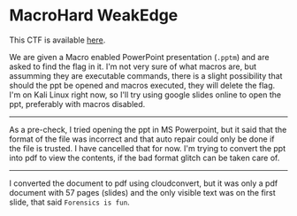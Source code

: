 # MacroHard WeakEdge

This CTF is available [here](https://play.picoctf.org/practice/challenge/130?category=4&page=1&solved=1).

We are given a Macro enabled PowerPoint presentation (`.pptm`) and are asked to find the flag in it. I'm not very sure of what macros are, but assumming they are executable commands, there is a slight possibility that should the ppt be opened and macros executed, they will delete the flag. I'm on Kali Linux right now, so I'll try using google slides online to open the ppt, preferably with macros disabled.

---

As a pre-check, I tried opening the ppt in MS Powerpoint, but it said that the format of the file was incorrect and that auto repair could only be done if the file is trusted. I have cancelled that for now. I'm trying to convert the ppt into pdf to view the contents, if the bad format glitch can be taken care of.

---

I converted the document to pdf using cloudconvert, but it was only a pdf document with 57 pages (slides) and the only visible text was on the first slide, that said `Forensics is fun`.

